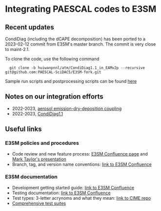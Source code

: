 # Integrating PAESCAL codes to E3SM

## Recent updates

  CondiDiag (including the dCAPE decomposition) has been ported to a 2023-02-12
  commit from E3SM's master branch. The commit is very close to maint-2.1.

  To clone the code, use the following command

```
  git clone -b huiwanpnnl/atm/CondiDiag1.1_in_EAMv2p --recursive git@github.com:PAESCAL-SciDAC5/E3SM-fork.git
``` 

  Sample run scripts and postprocessing scripts can be found [here](2022-2023_CondiDiag/2023_v2p/scripts/)


## Notes on our integration efforts

- 2022-2023, [aerosol emission-dry-deposition coupling](2022-2023_aero_emis_drydep_coupling/aero_emis_drydep_coupling_notes.md)
- 2022-2023, [CondiDiag1.1](2022-2023_CondiDiag/)

## Useful links

### E3SM policies and procedures

- Code review and new feature process: [E3SM Confluence page](https://acme-climate.atlassian.net/wiki/spaces/DOC/pages/3438608385/E3SM+Code+Review+and+New+Feature+Process) and [Mark Taylor's presentation](https://www.youtube.com/watch?v=08iD2wGuVDg)
- Branch, tag, and version name conventions: [link to E3SM Confluence](https://acme-climate.atlassian.net/wiki/spaces/DOC/pages/2523172/Branch+Tag+and+Version+name+conventions)

### E3SM documentation

- Development getting started guide: [link to E3SM Confluence](https://acme-climate.atlassian.net/wiki/spaces/DOC/pages/1868455/Development+Getting+Started+Guide)
- Testing documentation: [link to E3SM Confluence](https://acme-climate.atlassian.net/wiki/spaces/DOC/pages/17006925/Testing)
- Test types: 3-letter acrynoms and what they mean: [link to CIME repo](https://github.com/ESMCI/cime/blob/master/CIME/SystemTests/README)
- [Comprehensive test suites](info/doc_e3sm_test_suites.md)


